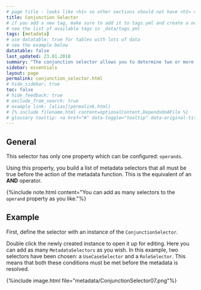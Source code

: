 ```yaml
---
# page title - looks like <h1> so other sections should not have <h1> or single-hash headings
title: Conjunction Selector
# if you add a new tag, make sure to add it to tags.yml and create a new page in pages/tags
# see the list of available tags in _data/tags.yml
tags: [metadata]
# use datatable: true for tables with lots of data
# see the example below
datatable: false
last_updated: 23.01.2018
summary: "The conjunction selector allows you to determine two or more cases that must all be true for a metadata to be resolved."
sidebar: essentials
layout: page
permalink: conjunction_selector.html
# hide_sidebar: true
toc: false
# hide_feedback: true
# exclude_from_search: true
# example link: [alias](permalink.html)
# {% include filename.html content=optionalContent,DependsOnAFile %}
# glossary tooltip: <a href="#" data-toggle="tooltip" data-original-title="{{site.data.glossary.entity_type}}">entity types</a>
---
```


## General
This selector has only one property which can be configured: `operands`.

Using this property, you build a list of metadata selectors that all must be true before the action of the metadata function. This is the equivalent of an **AND** operator.

{%include note.html content="You can add as many selectors to the `operand` property as you like."%}

## Example
First, define the selector with an instance of the `ConjunctionSelector`.

Double click the newly created instance to open it up for editing. Here you can add as many `MetadataSelectors` as you wish. In this example, two selectors have been chosen: a `UseCaseSelector` and a `RoleSelector`. This means that both these conditions must be met before the metadata is resolved.

{%include image.html file="metadata/ConjunctionSelector07.png"%}
